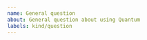 ```yaml
---
name: General question
about: General question about using Quantum
labels: kind/question
---
```


<!--
If the matter is security related, please disclose it privately via security@defichain.com
-->
